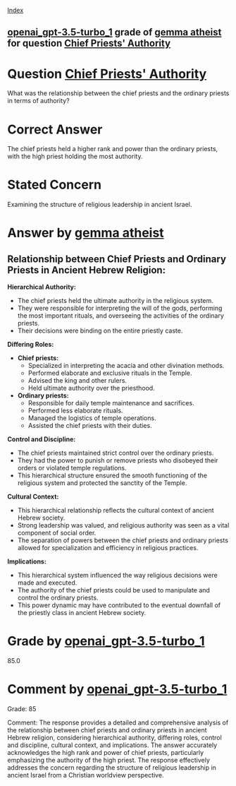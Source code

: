 
[Index](../../../../index.md)
## [openai_gpt-3.5-turbo_1](../../../grading_models/openai_gpt-3.5-turbo_1.md) grade of [gemma atheist](../../../answering_models/gemma_atheist.md) for question [Chief Priests' Authority](../../../questions/Chief_Priests'_Authority.md)

# Question [Chief Priests' Authority](../../../questions/Chief_Priests'_Authority.md)
What was the relationship between the chief priests and the ordinary priests in terms of authority?

# Correct Answer
The chief priests held a higher rank and power than the ordinary priests, with the high priest holding the most authority.

# Stated Concern
Examining the structure of religious leadership in ancient Israel.

# Answer by [gemma atheist](../../../answering_models/gemma_atheist.md)
## Relationship between Chief Priests and Ordinary Priests in Ancient Hebrew Religion:

**Hierarchical Authority:**

* The chief priests held the ultimate authority in the religious system. 
* They were responsible for interpreting the will of the gods, performing the most important rituals, and overseeing the activities of the ordinary priests. 
* Their decisions were binding on the entire priestly caste.

**Differing Roles:**

* **Chief priests:**
    * Specialized in interpreting the acacia and other divination methods.
    * Performed elaborate and exclusive rituals in the Temple.
    * Advised the king and other rulers.
    * Held ultimate authority over the priesthood.
* **Ordinary priests:**
    * Responsible for daily temple maintenance and sacrifices.
    * Performed less elaborate rituals.
    * Managed the logistics of temple operations.
    * Assisted the chief priests with their duties.

**Control and Discipline:**

* The chief priests maintained strict control over the ordinary priests. 
* They had the power to punish or remove priests who disobeyed their orders or violated temple regulations.
* This hierarchical structure ensured the smooth functioning of the religious system and protected the sanctity of the Temple.

**Cultural Context:**

* This hierarchical relationship reflects the cultural context of ancient Hebrew society. 
* Strong leadership was valued, and religious authority was seen as a vital component of social order.
* The separation of powers between the chief priests and ordinary priests allowed for specialization and efficiency in religious practices.

**Implications:**

* This hierarchical system influenced the way religious decisions were made and executed.
* The authority of the chief priests could be used to manipulate and control the ordinary priests.
* This power dynamic may have contributed to the eventual downfall of the priestly class in ancient Hebrew society.

# Grade by [openai_gpt-3.5-turbo_1](../../../grading_models/openai_gpt-3.5-turbo_1.md)
85.0

# Comment by [openai_gpt-3.5-turbo_1](../../../grading_models/openai_gpt-3.5-turbo_1.md)
Grade: 85

Comment: The response provides a detailed and comprehensive analysis of the relationship between chief priests and ordinary priests in ancient Hebrew religion, considering hierarchical authority, differing roles, control and discipline, cultural context, and implications. The answer accurately acknowledges the high rank and power of chief priests, particularly emphasizing the authority of the high priest. The response effectively addresses the concern regarding the structure of religious leadership in ancient Israel from a Christian worldview perspective.
